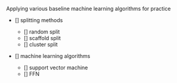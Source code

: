 Applying various baseline machine learning algorithms for practice

- [] splitting methods
    - [] random split
    - [] scaffold split
    - [] cluster split

- [] machine learning algorithms
    - [] support vector machine
    - [] FFN